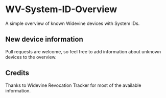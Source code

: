 # WV-System-ID-Overview
A simple overview of known Widevine devices with System IDs.

## New device information
Pull requests are welcome, so feel free to add information about unknown devices to the overview.

## Credits
Thanks to Widevine Revocation Tracker for most of the available information.